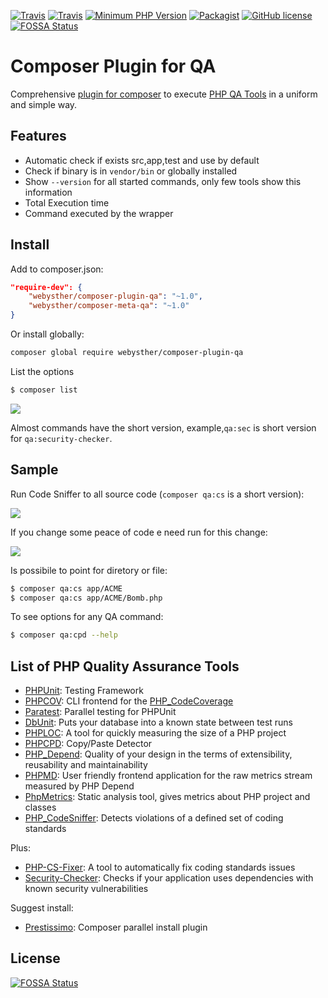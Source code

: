 [![Travis](https://img.shields.io/travis/Webysther/composer-plugin-qa.svg?style=flat-square)](https://travis-ci.org/Webysther/composer-plugin-qa)
[![Travis](https://img.shields.io/badge/HHVM-tested-orange.svg?style=flat-square&maxAge=3600)](https://travis-ci.org/Webysther/composer-plugin-qa)
[![Minimum PHP Version](https://img.shields.io/badge/php-%3E%3D%205.3-8892BF.svg?style=flat-square&maxAge=3600)](https://php.net/)
[![Packagist](https://img.shields.io/packagist/v/Webysther/composer-plugin-qa.svg?style=flat-square)](https://packagist.org/packages/webysther/composer-plugin-qa)
[![GitHub license](https://img.shields.io/badge/license-MIT-blue.svg?style=flat-square&maxAge=3600)](https://raw.githubusercontent.com/Webysther/composer-plugin-qa/master/LICENSE)
[![FOSSA Status](https://app.fossa.io/api/projects/git%2Bgithub.com%2FWebysther%2Fcomposer-plugin-qa.svg?type=shield)](https://app.fossa.io/projects/git%2Bgithub.com%2FWebysther%2Fcomposer-plugin-qa?ref=badge_shield)

# Composer Plugin for QA

Comprehensive [plugin for composer](https://getcomposer.org/doc/articles/plugins.md#creating-a-plugin)
 to execute [PHP QA Tools](http://phpqatools.org) in a uniform and simple way.
 
## Features

- Automatic check if exists src,app,test and use by default
- Check if binary is in ```vendor/bin``` or globally installed
- Show ```--version``` for all started commands, only few tools show this information
- Total Execution time
- Command executed by the wrapper

## Install

Add to composer.json:

```json
"require-dev": {
    "webysther/composer-plugin-qa": "~1.0",
    "webysther/composer-meta-qa": "~1.0"
}
```

Or install globally:

```bash
composer global require webysther/composer-plugin-qa
```

List the options

```bash
$ composer list
```

![](https://pbs.twimg.com/media/CtOb2zfXYAAQ21O.jpg)

Almost commands have the short version, example,```qa:sec``` is short version for ```qa:security-checker```.

## Sample

Run Code Sniffer to all source code (```composer qa:cs``` is a short version):

![](https://pbs.twimg.com/media/CtOelj1WYAAHqrS.jpg)

If you change some peace of code e need run for this change:

![](https://pbs.twimg.com/media/CtOeVnyWYAAfQMx.jpg:large)

Is possibile to point for diretory or file:

```bash
$ composer qa:cs app/ACME
$ composer qa:cs app/ACME/Bomb.php
```

To see options for any QA command:

```bash
$ composer qa:cpd --help
```

## List of PHP Quality Assurance Tools

- [PHPUnit](https://github.com/sebastianbergmann/phpunit): Testing Framework
- [PHPCOV](https://github.com/sebastianbergmann/phpcov): CLI frontend for the [PHP_CodeCoverage](https://github.com/sebastianbergmann/php-code-coverage)
- [Paratest](https://github.com/brianium/paratest): Parallel testing for PHPUnit
- [DbUnit](https://github.com/sebastianbergmann/dbunit): Puts your database into a known state between test runs
- [PHPLOC](https://github.com/sebastianbergmann/phploc): A tool for quickly measuring the size of a PHP project
- [PHPCPD](https://github.com/sebastianbergmann/phpcpd): Copy/Paste Detector
- [PHP_Depend](https://github.com/pdepend/pdepend): Quality of your design in the terms of extensibility, reusability and maintainability
- [PHPMD](https://github.com/phpmd/phpmd): User friendly frontend application for the raw metrics stream measured by PHP Depend
- [PhpMetrics](https://github.com/phpmetrics/PhpMetrics): Static analysis tool, gives metrics about PHP project and classes
- [PHP_CodeSniffer](https://github.com/squizlabs/PHP_CodeSniffer): Detects violations of a defined set of coding standards

Plus: 

- [PHP-CS-Fixer](https://github.com/FriendsOfPHP/PHP-CS-Fixer): A tool to automatically fix coding standards issues
- [Security-Checker](https://github.com/sensiolabs/security-checker): Checks if your application uses dependencies with known security vulnerabilities

Suggest install:

- [Prestissimo](https://github.com/hirak/prestissimo): Composer parallel install plugin


## License
[![FOSSA Status](https://app.fossa.io/api/projects/git%2Bgithub.com%2FWebysther%2Fcomposer-plugin-qa.svg?type=large)](https://app.fossa.io/projects/git%2Bgithub.com%2FWebysther%2Fcomposer-plugin-qa?ref=badge_large)